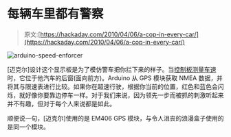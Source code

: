# 每辆车里都有警察

> 原文:[https://hackaday.com/2010/04/06/a-cop-in-every-car/](https://hackaday.com/2010/04/06/a-cop-in-every-car/)

![](../Images/ad3c7d585deff490dcebfccf9712dbce.png "arduino-speed-enforcer")

[迈克尔]设计这个显示板是为了模仿警车把你拦下来的样子。当[控制板测量车速](http://nootropicdesign.com/projectlab/2010/04/05/speed-trap/)时，它位于他汽车的后窗(面向前方)。Arduino 从 GPS 模块获取 NMEA 数据，并将其与限速表进行比较。如果你在超速行驶，根据你当前的位置，红色和蓝色会闪烁，就好像你要靠边停车一样。对于我们来说，因为领先一步而被抓的刺激听起来并不有趣，但对于每个人来说都是如此。

顺便说一句，[迈克尔]使用的是 EM406 GPS 模块，与令人沮丧的浪漫盒子使用的是同一个模块。
